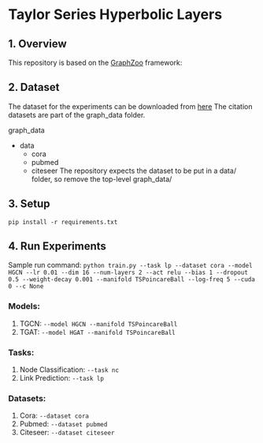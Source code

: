 Taylor Series Hyperbolic Layers
==================================================

## 1. Overview

This repository is based on the [GraphZoo](https://github.com/reddy-lab/GraphZoo) framework:

## 2. Dataset 
The dataset for the experiments can be downloaded from [here](https://data.world/reddy-lab/ptse-hyperbolic-networks)
The citation datasets are part of the graph_data folder.

graph_data
- data
  - cora
  - pubmed
  - citeseer
The repository expects the dataset to be put in a data/ folder, so remove the top-level graph_data/

## 3. Setup
```pip install -r requirements.txt```

## 4. Run Experiments

Sample run command:
```python train.py --task lp --dataset cora --model HGCN --lr 0.01 --dim 16 --num-layers 2 --act relu --bias 1 --dropout 0.5 --weight-decay 0.001 --manifold TSPoincareBall --log-freq 5 --cuda 0 --c None```

### Models:
1. TGCN: ```--model HGCN --manifold TSPoincareBall```
2. TGAT: ```--model HGAT --manifold TSPoincareBall```

### Tasks:
1. Node Classification: ```--task nc```
2. Link Prediction: ```--task lp```

### Datasets:
1. Cora: ```--dataset cora```
2. Pubmed: ```--dataset pubmed```
3. Citeseer: ```--dataset citeseer```

